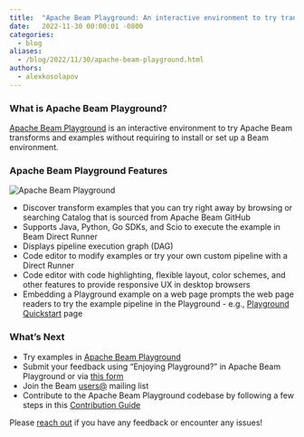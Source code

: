 ```yaml
---
title:  "Apache Beam Playground: An interactive environment to try transforms and examples"
date:   2022-11-30 00:00:01 -0800
categories:
  - blog
aliases:
  - /blog/2022/11/30/apache-beam-playground.html
authors:
  - alexkosolapov
---
```

<!--
Licensed under the Apache License, Version 2.0 (the "License");
you may not use this file except in compliance with the License.
You may obtain a copy of the License at
http://www.apache.org/licenses/LICENSE-2.0
Unless required by applicable law or agreed to in writing, software
distributed under the License is distributed on an "AS IS" BASIS,
WITHOUT WARRANTIES OR CONDITIONS OF ANY KIND, either express or implied.
See the License for the specific language governing permissions and
limitations under the License.
-->

### **What is Apache Beam Playground?**
[Apache Beam Playground](https://play.beam.apache.org/) is an interactive environment to try Apache Beam transforms and examples without requiring to install or set up a Beam environment.


### **Apache Beam Playground Features**

<img class="center-block"
    src="/images/blog/BeamPlayground.gif"
    alt="Apache Beam Playground">

* Discover transform examples that you can try right away by browsing or searching Catalog that is sourced from Apache Beam GitHub
* Supports Java, Python, Go SDKs, and Scio to execute the example in Beam Direct Runner
* Displays pipeline execution graph (DAG)
* Code editor to modify examples or try your own custom pipeline with a Direct Runner
* Code editor with code highlighting, flexible layout, color schemes, and other features to provide responsive UX in desktop browsers
* Embedding a Playground example on a web page prompts the web page readers to try the example pipeline in the Playground - e.g., [Playground Quickstart](/get-started/try-beam-playground/) page


### **What’s Next**
* Try examples in [Apache Beam Playground](https://play.beam.apache.org/)
* Submit your feedback using “Enjoying Playground?” in Apache Beam Playground or via [this form](https://docs.google.com/forms/d/e/1FAIpQLSd5_5XeOwwW2yjEVHUXmiBad8Lxk-4OtNcgG45pbyAZzd4EbA/viewform?usp=pp_url)
* Join the Beam [users@](/community/contact-us) mailing list
* Contribute to the Apache Beam Playground codebase by following a few steps in this  [Contribution Guide](/contribute)

Please [reach out](/community/contact-us) if you have any feedback or encounter any issues!
